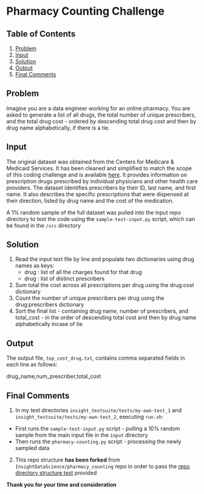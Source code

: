 # Pharmacy Counting Challenge 

## Table of Contents
1. [Problem](README.md#problem)
1. [Input](README.md#input)
1. [Solution](README.md#solution)
1. [Output](README.md#output)
1. [Final Comments](README.md#final-comments)

## Problem 

Imagine you are a data engineer working for an online pharmacy. You are asked to generate a list of all drugs, the total number of unique prescribers, and the total drug cost - ordered by descending total drug cost and then by drug name alphabetically, if there is a tie. 

## Input

The original dataset was obtained from the Centers for Medicare & Medicaid Services. It has been cleaned and simplified to match the scope of this coding challenge and is available <a href="https://drive.google.com/file/d/1fxtTLR_Z5fTO-Y91BnKOQd6J0VC9gPO3/view?usp=sharing">here</a>. It provides information on prescription drugs prescribed by individual physicians and other health care providers. The dataset identifies prescribers by their ID, last name, and first name.  It also describes the specific prescriptions that were dispensed at their direction, listed by drug name and the cost of the medication. 

A 1% random sample of the full dataset was pulled into the input repo directory to test the code using the `sample-test-input.py` script, which can be found in the `/src` directory 
 
## Solution 

1. Read the input text file by line and populate two dictionaries using drug names as keys:
    * drug : list of all the charges found for that drug 
    * drug : list of distinct prescribers
2. Sum total the cost across all prescriptions per drug using the drug:cost dictionary  
3. Count the number of unique prescribers per drug using the drug:prescribers dictionary
4. Sort the final list  - containing drug name, number of prescribers, and total_cost - in the order of descending total cost and then by drug name alphabetically incase of tie      

## Output 

The output file, `top_cost_drug.txt`, contains comma separated fields in each line as follows: 

drug_name,num_prescriber,total_cost

## Final Comments 

1. In my test directories `insight_testsuite/tests/my-own-test_1` and `insight_testsuite/tests/my-own-test_2`, executing `run.sh`:  
* First runs the `sample-test-input.py` script - pulling a 10% random sample from the main input file in the `input` directory   
* Then runs the `pharmacy-counting.py` script - processing the newly sampled data 

2. This repo structure **has been forked** from `InsightDataScience/pharmacy_counting` repo in order to pass the <a href="http://ec2-18-210-131-67.compute-1.amazonaws.com/test-my-repo-link">repo directory structure test</a> provided


**Thank you for your time and consideration**

